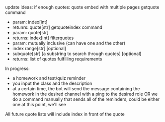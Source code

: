 update ideas:
if enough quotes: quote embed with multiple pages
getquote command
 - param: index[int]
 - retunrs: quote[str]
getquoteindex command 
 - param: quote[str]
 - returns: index[int]
filterquotes 
 - param: mutually inclusive (can have one and the other)
  - index range[str] [optional]
  - subquote[str] [a substring to search through quotes] [optional]
 - returns: list of quotes fulfilling requirements

In progress: 
 - a homework and test/quiz reminder
 - you input the class and the description
 - at a certain time, the bot will send the message containing the homework in the desired channel with a ping to the desired role OR we do a command manually that sends all of the reminders, could be either one at this point, we'll see


All future quote lists will include index in front of the quote

